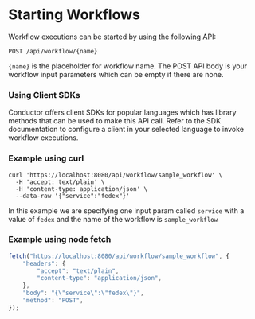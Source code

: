 # Starting Workflows

Workflow executions can be started by using the following API:

```http request
POST /api/workflow/{name}
```

`{name}` is the placeholder for workflow name. The POST API body is your workflow input parameters which can be empty if
there are none.

### Using Client SDKs

Conductor offers client SDKs for popular languages which has library methods that can be used to make this API call.
Refer to the SDK documentation to configure a client in your selected language to invoke workflow executions.

### Example using curl

```shell
curl 'https://localhost:8080/api/workflow/sample_workflow' \
  -H 'accept: text/plain' \
  -H 'content-type: application/json' \
  --data-raw '{"service":"fedex"}'
```

In this example we are specifying one input param called `service` with a value of `fedex` and the name of the workflow
is `sample_workflow`

### Example using node fetch

```javascript
fetch("https://localhost:8080/api/workflow/sample_workflow", {
    "headers": {
        "accept": "text/plain",
        "content-type": "application/json",
    },
    "body": "{\"service\":\"fedex\"}",
    "method": "POST",
});
```


